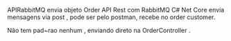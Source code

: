 APIRabbitMQ envia objeto Order
API Rest com RabbitMQ C# Net Core envia mensagens via post , pode ser pelo postman, recebe no order customer. 

Não tem pad~rao nenhum , enviando direto na OrderController .
